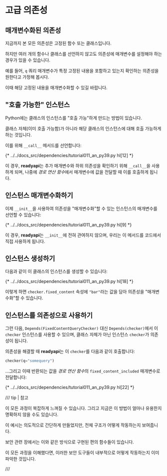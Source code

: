 # 고급 의존성

## 매개변수화된 의존성

지금까지 본 모든 의존성은 고정된 함수 또는 클래스입니다.

하지만 여러 개의 함수나 클래스를 선언하지 않고도 의존성에 매개변수를 설정해야 하는 경우가 있을 수 있습니다.

예를 들어, `q` 쿼리 매개변수가 특정 고정된 내용을 포함하고 있는지 확인하는 의존성을 원한다고 가정해 봅시다.

이때 해당 고정된 내용을 매개변수화할 수 있길 바랍니다.

## "호출 가능한" 인스턴스

Python에는 클래스의 인스턴스를 "호출 가능"하게 만드는 방법이 있습니다.

클래스 자체(이미 호출 가능함)가 아니라 해당 클래스의 인스턴스에 대해 호출 가능하게 하는 것입니다.

이를 위해 `__call__` 메서드를 선언합니다:

{* ../../docs_src/dependencies/tutorial011_an_py39.py hl[12] *}

이 경우, **readyapi**는 추가 매개변수와 하위 의존성을 확인하기 위해 `__call__`을 사용하게 되며,
나중에 *경로 연산 함수*에서 매개변수에 값을 전달할 때 이를 호출하게 됩니다.

## 인스턴스 매개변수화하기

이제 `__init__`을 사용하여 의존성을 "매개변수화"할 수 있는 인스턴스의 매개변수를 선언할 수 있습니다:

{* ../../docs_src/dependencies/tutorial011_an_py39.py hl[9] *}

이 경우, **readyapi**는 `__init__`에 전혀 관여하지 않으며, 우리는 이 메서드를 코드에서 직접 사용하게 됩니다.

## 인스턴스 생성하기

다음과 같이 이 클래스의 인스턴스를 생성할 수 있습니다:

{* ../../docs_src/dependencies/tutorial011_an_py39.py hl[18] *}

이렇게 하면 `checker.fixed_content` 속성에 `"bar"`라는 값을 담아 의존성을 "매개변수화"할 수 있습니다.

## 인스턴스를 의존성으로 사용하기

그런 다음, `Depends(FixedContentQueryChecker)` 대신 `Depends(checker)`에서 이 `checker` 인스턴스를 사용할 수 있으며,
클래스 자체가 아닌 인스턴스 `checker`가 의존성이 됩니다.

의존성을 해결할 때 **readyapi**는 이 `checker`를 다음과 같이 호출합니다:

```Python
checker(q="somequery")
```

...그리고 이때 반환되는 값을 *경로 연산 함수*의 `fixed_content_included` 매개변수로 전달합니다:

{* ../../docs_src/dependencies/tutorial011_an_py39.py hl[22] *}

/// tip | 참고

이 모든 과정이 복잡하게 느껴질 수 있습니다. 그리고 지금은 이 방법이 얼마나 유용한지 명확하지 않을 수도 있습니다.

이 예시는 의도적으로 간단하게 만들었지만, 전체 구조가 어떻게 작동하는지 보여줍니다.

보안 관련 장에서는 이와 같은 방식으로 구현된 편의 함수들이 있습니다.

이 모든 과정을 이해했다면, 이러한 보안 도구들이 내부적으로 어떻게 작동하는지 이미 파악한 것입니다.

///
